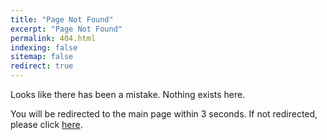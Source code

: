 ```yaml
---
title: "Page Not Found"
excerpt: "Page Not Found"
permalink: 404.html
indexing: false
sitemap: false
redirect: true
---
```


Looks like there has been a mistake. Nothing exists here.

<p>
    You will be redirected to the main page within 3 seconds. If not redirected, please
    click
    <a href="{{ site.baseurl | prepend: site.url }}/">here</a>.
</p>